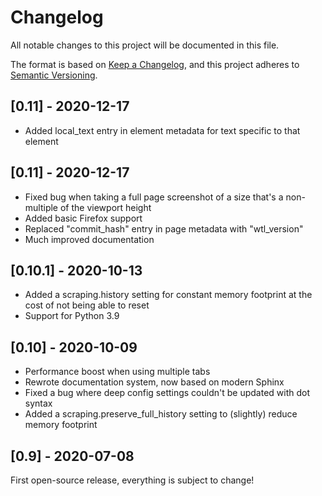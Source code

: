 # Changelog
All notable changes to this project will be documented in this file.

The format is based on [Keep a Changelog](https://keepachangelog.com/en/1.0.0/),
and this project adheres to [Semantic Versioning](https://semver.org/spec/v2.0.0.html).

## [0.11] - 2020-12-17
- Added local_text entry in element metadata for text specific to that element

## [0.11] - 2020-12-17
- Fixed bug when taking a full page screenshot of a size that's a non-multiple of the viewport height
- Added basic Firefox support
- Replaced "commit_hash" entry in page metadata with "wtl_version"
- Much improved documentation

## [0.10.1] - 2020-10-13
- Added a scraping.history setting for constant memory footprint at the cost of not being able to reset
- Support for Python 3.9

## [0.10] - 2020-10-09
- Performance boost when using multiple tabs
- Rewrote documentation system, now based on modern Sphinx
- Fixed a bug where deep config settings couldn't be updated with dot syntax
- Added a scraping.preserve_full_history setting to (slightly) reduce memory footprint

## [0.9] - 2020-07-08
First open-source release, everything is subject to change!
